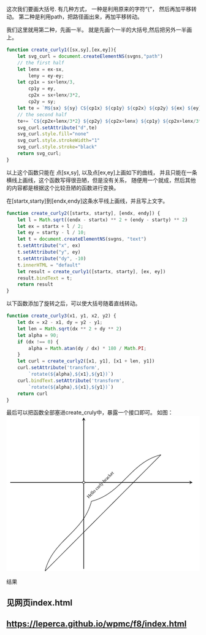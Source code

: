 这次我们要画大括号.
有几种方式，
一种是利用原来的字符“{”， 然后再加平移转动。
第二种是利用path，把路径画出来，再加平移转动。

我们这里就用第二种，先画一半。
就是先画个一半的大括号,然后把另外一半画上。
```js
function create_curly1([sx,sy],[ex,ey]){
    let svg_curl = document.createElementNS(svgns,"path")
    // the first half
    let lenx = ex-sx,
        leny = ey-ey;
    let cp1x = sx+lenx/3,
        cp1y = ey,
        cp2x = sx+lenx/3*2,
        cp2y = sy;
    let te = `M${sx} ${sy} C${cp1x} ${cp1y} ${cp2x} ${cp2y} ${ex} ${ey}`
    // the second half
    te+= `C${cp2x+lenx/3*2} ${cp2y} ${cp2x+lenx} ${cp1y} ${cp2x+lenx/3*4} ${sy}`
    svg_curl.setAttribute("d",te)
    svg_curl.style.fill="none"
    svg_curl.style.strokeWidth="1"
    svg_curl.style.stroke="black"
    return svg_curl;
}
```
以上这个函数只能在 点[sx,sy], 以及点[ex,ey]上画如下的曲线，
并且只能在一条横线上画线，这个函数写得很丑陋，但是没有关系，
随便用一个就成，然后其他的内容都是根据这个比较丑陋的函数进行变换。

在[startx,starty]到[endx,endy]这条水平线上画线，并且写上文字。
```js
function create_curly2([startx, starty], [endx, endy]) {
    let l = Math.sqrt((endx - startx) ** 2 + (endy - starty) ** 2)
    let ex = startx + l / 2;
    let ey = starty - l / 10;
    let t = document.createElementNS(svgns, "text")
    t.setAttribute("x", ex)
    t.setAttribute("y", ey)
    t.setAttribute("dy", -10)
    t.innerHTML = "default"
    let result = create_curly1([startx, starty], [ex, ey])
    result.bindText = t;
    return result
}
```

以下函数添加了旋转之后，可以使大括号随着直线转动。
```js
function create_curly3(x1, y1, x2, y2) {
    let dx = x2 - x1, dy = y2 - y1;
    let len = Math.sqrt(dx ** 2 + dy ** 2)
    let alpha = 90;
    if (dx !== 0) {
        alpha = Math.atan(dy / dx) * 180 / Math.PI;
    }
    let curl = create_curly2([x1, y1], [x1 + len, y1])
    curl.setAttribute('transform',
        `rotate(${alpha},${x1},${y1})`)
    curl.bindText.setAttribute('transform',
        `rotate(${alpha},${x1},${y1})`)
    return curl
}
```
最后可以把函数全部塞进create_cruly中，暴露一个接口即可。
如图：
![want](https://github.com/leperca/wpmc/blob/master/f8/result.svg)

结果
## 见网页index.html
## https://leperca.github.io/wpmc/f8/index.html




